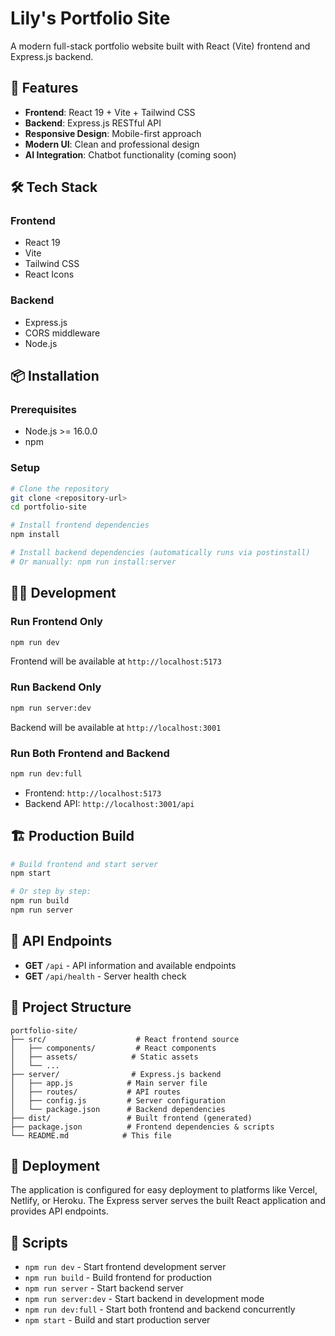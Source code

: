 # Lily's Portfolio Site

A modern full-stack portfolio website built with React (Vite) frontend and Express.js backend.

## 🚀 Features

- **Frontend**: React 19 + Vite + Tailwind CSS
- **Backend**: Express.js RESTful API
- **Responsive Design**: Mobile-first approach
- **Modern UI**: Clean and professional design
- **AI Integration**: Chatbot functionality (coming soon)

## 🛠️ Tech Stack

### Frontend
- React 19
- Vite
- Tailwind CSS
- React Icons

### Backend
- Express.js
- CORS middleware
- Node.js

## 📦 Installation

### Prerequisites
- Node.js >= 16.0.0
- npm

### Setup
```bash
# Clone the repository
git clone <repository-url>
cd portfolio-site

# Install frontend dependencies
npm install

# Install backend dependencies (automatically runs via postinstall)
# Or manually: npm run install:server
```

## 🏃‍♂️ Development

### Run Frontend Only
```bash
npm run dev
```
Frontend will be available at `http://localhost:5173`

### Run Backend Only
```bash
npm run server:dev
```
Backend will be available at `http://localhost:3001`

### Run Both Frontend and Backend
```bash
npm run dev:full
```
- Frontend: `http://localhost:5173`
- Backend API: `http://localhost:3001/api`

## 🏗️ Production Build

```bash
# Build frontend and start server
npm start

# Or step by step:
npm run build
npm run server
```

## 📡 API Endpoints

- **GET** `/api` - API information and available endpoints
- **GET** `/api/health` - Server health check

## 📁 Project Structure

```
portfolio-site/
├── src/                    # React frontend source
│   ├── components/         # React components
│   ├── assets/            # Static assets
│   └── ...
├── server/                # Express.js backend
│   ├── app.js            # Main server file
│   ├── routes/           # API routes
│   ├── config.js         # Server configuration
│   └── package.json      # Backend dependencies
├── dist/                 # Built frontend (generated)
├── package.json          # Frontend dependencies & scripts
└── README.md            # This file
```

## 🚀 Deployment

The application is configured for easy deployment to platforms like Vercel, Netlify, or Heroku. The Express server serves the built React application and provides API endpoints.

## 📝 Scripts

- `npm run dev` - Start frontend development server
- `npm run build` - Build frontend for production
- `npm run server` - Start backend server
- `npm run server:dev` - Start backend in development mode
- `npm run dev:full` - Start both frontend and backend concurrently
- `npm start` - Build and start production server
